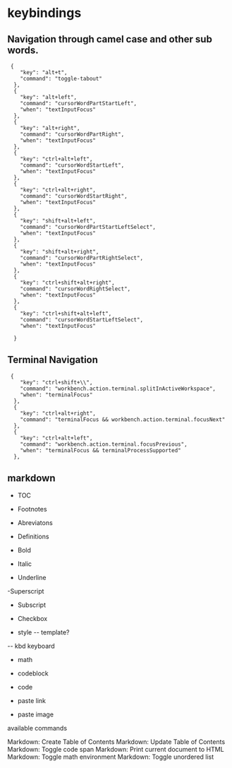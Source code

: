 

# keybindings


## Navigation through camel case and other sub words.


```jsonc
 {
    "key": "alt+t",
    "command": "toggle-tabout"
  },
  {
    "key": "alt+left",
    "command": "cursorWordPartStartLeft",
    "when": "textInputFocus"
  },
  {
    "key": "alt+right",
    "command": "cursorWordPartRight",
    "when": "textInputFocus"
  },
  {
    "key": "ctrl+alt+left",
    "command": "cursorWordStartLeft",
    "when": "textInputFocus"
  },
  {
    "key": "ctrl+alt+right",
    "command": "cursorWordStartRight",
    "when": "textInputFocus"
  },
  {
    "key": "shift+alt+left",
    "command": "cursorWordPartStartLeftSelect",
    "when": "textInputFocus"
  },
  {
    "key": "shift+alt+right",
    "command": "cursorWordPartRightSelect",
    "when": "textInputFocus"
  },
  {
    "key": "ctrl+shift+alt+right",
    "command": "cursorWordRightSelect",
    "when": "textInputFocus"
  },
  {
    "key": "ctrl+shift+alt+left",
    "command": "cursorWordStartLeftSelect",
    "when": "textInputFocus"
    
  }
```


## Terminal Navigation

```jsonc
 {
    "key": "ctrl+shift+\\",
    "command": "workbench.action.terminal.splitInActiveWorkspace",
    "when": "terminalFocus"
  },
  {
    "key": "ctrl+alt+right",
    "command": "terminalFocus && workbench.action.terminal.focusNext"
  },
  {
    "key": "ctrl+alt+left",
    "command": "workbench.action.terminal.focusPrevious",
    "when": "terminalFocus && terminalProcessSupported"
  },
  ```

  ## markdown

  - TOC

  - Footnotes

  - Abreviatons

  - Definitions

  - Bold

  - Italic

  - Underline

  -Superscript

  - Subscript

  - Checkbox

  - style
   -- template?

   -- kbd 
     keyboard

- math

- codeblock

- code

- paste link

- paste image



available commands

Markdown: Create Table of Contents
Markdown: Update Table of Contents
Markdown: Toggle code span
Markdown: Print current document to HTML
Markdown: Toggle math environment
Markdown: Toggle unordered list